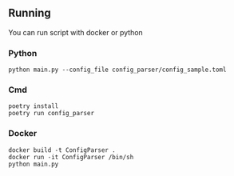 ## Running

You can run script with docker or python

### Python
```shell
python main.py --config_file config_parser/config_sample.toml
```

### Cmd
```shell
poetry install
poetry run config_parser
```

### Docker
```shell
docker build -t ConfigParser .
docker run -it ConfigParser /bin/sh
python main.py
```
